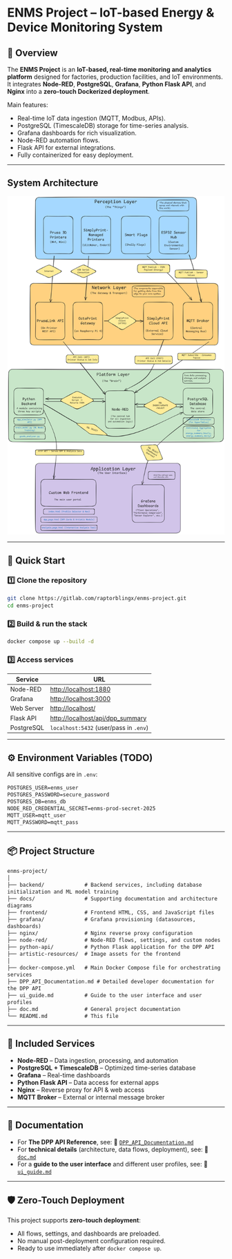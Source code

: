 # **ENMS Project** – IoT-based Energy & Device Monitoring System

## 📌 Overview

The **ENMS Project** is an **IoT-based, real-time monitoring and analytics platform** designed for factories, production facilities, and IoT environments.
It integrates **Node-RED**, **PostgreSQL**, **Grafana**, **Python Flask API**, and **Nginx** into a **zero-touch Dockerized deployment**.

Main features:

* Real-time IoT data ingestion (MQTT, Modbus, APIs).
* PostgreSQL (TimescaleDB) storage for time-series analysis.
* Grafana dashboards for rich visualization.
* Node-RED automation flows.
* Flask API for external integrations.
* Fully containerized for easy deployment.

---

## System Architecture

![ENMS Architecture](docs/enms-architecture.png)


---

## 🚀 Quick Start

### 1️⃣ Clone the repository

```bash
git clone https://gitlab.com/raptorblingx/enms-project.git
cd enms-project
```

### 2️⃣ Build & run the stack

```bash
docker compose up --build -d
```

### 3️⃣ Access services

| Service    | URL                                                                   |
| ---------- | --------------------------------------------------------------------- |
| Node-RED   | [http://localhost:1880](http://localhost:1880)                        |
| Grafana    | [http://localhost:3000](http://localhost:3000)                        |
| Web Server | [http://localhost/](http://localhost/)                                |
| Flask API  | [http://localhost/api/dpp\_summary](http://localhost/api/dpp_summary) |
| PostgreSQL | `localhost:5432` (user/pass in `.env`)                                |

---

## ⚙ Environment Variables (TODO)

All sensitive configs are in `.env`:

```env
POSTGRES_USER=enms_user
POSTGRES_PASSWORD=secure_password
POSTGRES_DB=enms_db
NODE_RED_CREDENTIAL_SECRET=enms-prod-secret-2025
MQTT_USER=mqtt_user
MQTT_PASSWORD=mqtt_pass
```

---

## 📦 Project Structure

```
enms-project/
│
├── backend/             # Backend services, including database initialization and ML model training
├── docs/                # Supporting documentation and architecture diagrams
├── frontend/            # Frontend HTML, CSS, and JavaScript files
├── grafana/             # Grafana provisioning (datasources, dashboards)
├── nginx/               # Nginx reverse proxy configuration
├── node-red/            # Node-RED flows, settings, and custom nodes
├── python-api/          # Python Flask application for the DPP API
├── artistic-resources/  # Image assets for the frontend
│
├── docker-compose.yml   # Main Docker Compose file for orchestrating services
├── DPP_API_Documentation.md # Detailed developer documentation for the DPP API
├── ui_guide.md          # Guide to the user interface and user profiles
├── doc.md               # General project documentation
└── README.md            # This file
```

---

## 🧩 Included Services

* **Node-RED** – Data ingestion, processing, and automation
* **PostgreSQL + TimescaleDB** – Optimized time-series database
* **Grafana** – Real-time dashboards
* **Python Flask API** – Data access for external apps
* **Nginx** – Reverse proxy for API & web access
* **MQTT Broker** – External or internal message broker

---

## 📄 Documentation

*   For **The DPP API Reference**, see: 📖 [`DPP_API_Documentation.md`](./DPP_API_Documentation.md)
*   For **technical details** (architecture, data flows, deployment), see: 📜 [`doc.md`](./doc.md)
*   For a **guide to the user interface** and different user profiles, see: 👤 [`ui_guide.md`](./ui_guide.md)

---

## 🛡 Zero-Touch Deployment

This project supports **zero-touch deployment**:

* All flows, settings, and dashboards are preloaded.
* No manual post-deployment configuration required.
* Ready to use immediately after `docker compose up`.
